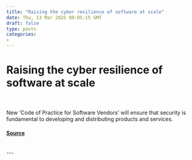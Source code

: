 ```yaml
---
title: "Raising the cyber resilience of software at scale"
date: Thu, 13 Mar 2025 08:05:15 GMT
draft: false
type: posts
categories: 
- 
---
```

# Raising the cyber resilience of software at scale

<br/>

<br/>
New ‘Code of Practice for Software Vendors’ will ensure that security is fundamental to developing and distributing products and services.

#### [Source](https://www.ncsc.gov.uk/blog-post/raising-cyber-resilience-software-at-scale)

<br/>
---

